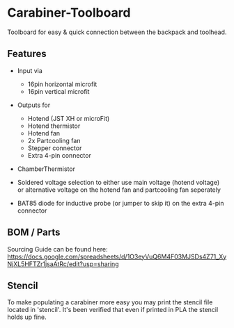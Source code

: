 # Carabiner-Toolboard

Toolboard for easy & quick connection between the backpack and toolhead.

## Features

- Input via
	- 16pin horizontal microfit
	- 16pin vertical microfit

- Outputs for 
	- Hotend (JST XH or microFit)
	- Hotend thermistor 
	- Hotend fan 
	- 2x Partcooling fan
	- Stepper connector
	- Extra 4-pin connector
- ChamberThermistor
- Soldered voltage selection to either use main voltage (hotend voltage) or alternative voltage on the hotend fan and partcooling fan seperately
- BAT85 diode for inductive probe (or jumper to skip it) on the extra 4-pin connector

## BOM / Parts

Sourcing Guide can be found here: https://docs.google.com/spreadsheets/d/1O3eyVuQ6M4F03MJSDs4Z71_XyNjXL5HFTZr1jsaAtRc/edit?usp=sharing

## Stencil

To make populating a carabiner more easy you may print the stencil file located in 'stencil'. 
It's been verified that even if printed in PLA the stencil holds up fine.
